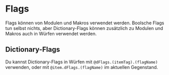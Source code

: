 # Flags

Flags können von Modulen und Makros verwendet werden.
Boolsche Flags tun selbst nichts, aber Dictionary-Flags können zusätzlich zu Modulen und Makros auch in Würfen verwendet werden.

## Dictionary-Flags

Du kannst Dictionary-Flags in Würfen mit `@dFlags.(itemTag).(flagName)` verwenden, oder mit `@item.dFlags.(flagName)` im aktuellen Gegenstand.
